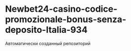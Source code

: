# Newbet24-casino-codice-promozionale-bonus-senza-deposito-Italia-934
Автоматически созданный репозиторий
